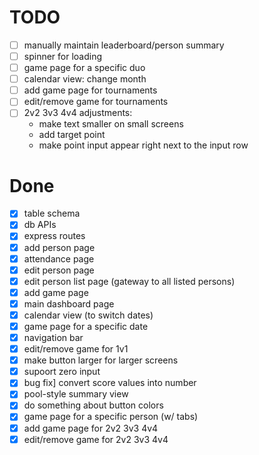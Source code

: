 # TODO

- [ ] manually maintain leaderboard/person summary
- [ ] spinner for loading
- [ ] game page for a specific duo
- [ ] calendar view: change month
- [ ] add game page for tournaments
- [ ] edit/remove game for tournaments
- [ ] 2v2 3v3 4v4 adjustments:
  - make text smaller on small screens
  - add target point
  - make point input appear right next to the input row

# Done

- [x] table schema
- [x] db APIs
- [x] express routes
- [x] add person page
- [x] attendance page
- [x] edit person page
- [x] edit person list page (gateway to all listed persons)
- [x] add game page
- [x] main dashboard page
- [x] calendar view (to switch dates)
- [x] game page for a specific date
- [x] navigation bar
- [x] edit/remove game for 1v1
- [x] make button larger for larger screens
- [x] supoort zero input
- [x] bug fix] convert score values into number
- [x] pool-style summary view
- [x] do something about button colors
- [x] game page for a specific person (w/ tabs)
- [x] add game page for 2v2 3v3 4v4
- [x] edit/remove game for 2v2 3v3 4v4
